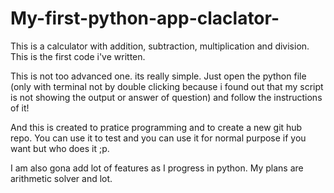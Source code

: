 # My-first-python-app-claclator-
This is a calculator with addition, subtraction, multiplication and division.  This is the first code i've written. 

This is not too advanced one. its really simple. Just open the python file (only with terminal not by double clicking because i found out that my script is not showing the output or answer of question) and follow the instructions of it!

And this is created to pratice programming and to create a new git hub repo. You can use it to test and you can use it for normal purpose if you want but who does it ;p.

I am also gona add lot of features as I progress in python. My plans are arithmetic solver and lot.
